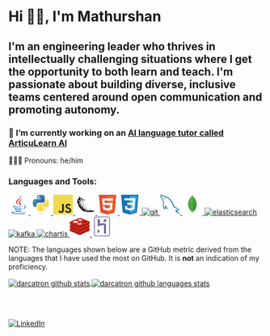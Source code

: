 <!--
**darcatron/darcatron** is a ✨ _special_ ✨ repository because its `README.md` (this file) appears on your GitHub profile.
-->
# Hi 👋🏾, I'm Mathurshan
## I'm an engineering leader who thrives in intellectually challenging situations where I get the opportunity to both learn and teach. I'm passionate about building diverse, inclusive teams centered around open communication and promoting autonomy.

### 🔭 I’m currently working on an [AI language tutor called ArticuLearn AI](http://articulearnai.com/)
🧑🏾‍💻 Pronouns: he/him

<h3 align="left">Languages and Tools:</h3>
<p align="left">
    <a href="https://www.java.com" target="_blank"> <img src="./images/java-original.svg" alt="java" width="40" height="40" /> </a>
    <a href="https://www.python.org" target="_blank"> <img src="./images/python-original.svg" alt="python" width="40" height="40" /> </a>
    <a href="https://developer.mozilla.org/en-US/docs/Web/JavaScript" target="_blank"> <img src="./images/javascript-original.svg" alt="javascript" width="40" height="40" /> </a>
    <a href="https://flask.palletsprojects.com/en/1.1.x/" target="_blank"> <img src="./images/flask-original.svg" alt="flask" width="40" height="40" /> </a>
    <a href="https://www.w3.org/html/" target="_blank"> <img src="./images/html5-original.svg" alt="html5" width="40" height="40" /> </a>
    <a href="https://www.w3schools.com/css/" target="_blank"> <img src="./images/css3-original.svg" alt="css3" width="40" height="40" /> </a>
    <a href="https://git-scm.com/" target="_blank"> <img src="https://www.vectorlogo.zone/logos/git-scm/git-scm-icon.svg" alt="git" width="40" height="40" /> </a>
    <a href="https://www.mysql.com/" target="_blank"> <img src="./images/mysql-original.svg" alt="mysql" width="40" height="40" /> </a>
    <a href="https://www.mongodb.com/" target="_blank"> <img src="./images/mongodb-original.svg" alt="mongodb" width="40" height="40" /> </a>
        <a href="https://www.elastic.co/what-is/elasticsearch" target="_blank"> <img src="https://www.vectorlogo.zone/logos/elastic/elastic-icon.svg" alt="elasticsearch" width="40" height="40" /> </a>
    <a href="https://kafka.apache.org/" target="_blank"> <img src="https://www.vectorlogo.zone/logos/apache_kafka/apache_kafka-icon.svg" alt="kafka" width="40" height="40" /> </a>
    <a href="https://www.chartjs.org" target="_blank"> <img src="https://www.chartjs.org/media/logo-title.svg" alt="chartjs" width="40" height="40" /> </a>
    <a href="https://redis.io" target="_blank"> <img src="./images/redis-original.svg" alt="redis" width="40" height="40" /> </a>
    <a href="https://heroku.com/" target="_blank"> <img src="./images/heroku-original.svg" alt="heroku" width="40" height="40" /> </a>
</p>

NOTE: The languages shown below are a GitHub metric derived from the languages that I have used the most on GitHub. It is **not** an indication of my proficiency.

<a href="#">
    <img align="center" src="https://github-readme-stats.vercel.app/api?username=darcatron&show_icons=true&count_private=true&theme=react&include_all_commits=true&hide=issues" alt="darcatron github stats" />
    <img align="center" src="https://github-readme-stats.vercel.app/api/top-langs/?username=darcatron&layout=compact&count_private=true&theme=react&langs_count=8" alt="darcatron github languages stats" />
</a>

<br/><br/>

<a href="https://www.linkedin.com/in/mathurshan" target="_blank"><img src="https://img.shields.io/badge/LinkedIn--_.svg?style=social&logo=linkedin" alt="LinkedIn" height="28" width="105" /></a>

